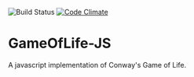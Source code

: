 ![Build Status](https://github.com/chiku/GameOfLife-JS/actions/workflows/build.yml/badge.svg)
[![Code Climate](https://codeclimate.com/github/chiku/GameOfLife-JS.png)](https://codeclimate.com/github/chiku/GameOfLife-JS)

GameOfLife-JS
=============

A javascript implementation of Conway's Game of Life.
